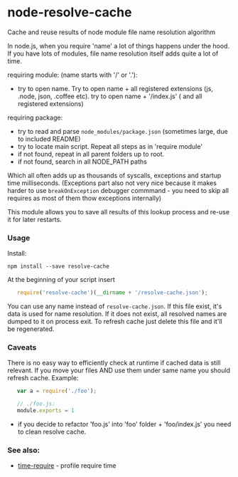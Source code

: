 node-resolve-cache
==================

Cache and reuse results of node module file name resolution algorithm

In node.js, when you require 'name' a lot of things happens under the hood.
If you have lots of modules, file name resolution itself adds quite a lot of time.

requiring module: (name starts with '/' or '.'):
  - try to open name. Try to open name + all registered extensions (js, .node, json, .coffee etc).
    try to open name + '/index.js' ( and all registered extensions)

requiring package:
  - try to read and parse `node_modules/package.json` (sometimes large, due to included README)
  - try to locate main script. Repeat all steps as in 'require module'
  - if not found, repeat in all parent folders up to root.
  - if not found, search in all NODE_PATH paths

Which all often adds up as thousands of syscalls, exceptions and startup time milliseconds. (Exceptions part also not very nice because it makes harder to use `breakOnException` debugger commmand - you need to skip all requires as most of them thow exceptions internally)

This module allows you to save all results of this lookup process and re-use it for later restarts.

### Usage

Install:

```
npm install --save resolve-cache
```

At the beginning of your script insert

```js
   require('resolve-cache')(__dirname + '/resolve-cache.json');
```

You can use any name instead of `resolve-cache.json`. If this file exist, it's data is used for name resolution. If it does not exist, all resolved names are dumped to it  on process exit. To refresh cache just delete this file and it'll be regenerated.

### Caveats

There is no easy way to efficiently check at runtime if cached data is still relevant. If you move your files AND use them under same name you should refresh cache. Example:

```js
   var a = require('./foo');

   // ./foo.js:
   module.exports = 1
```

- if you decide to refactor 'foo.js' into 'foo' folder + 'foo/index.js' you need to clean resolve cache.

### See also:
  - [time-require](https://github.com/jaguard/time-require) - profile require time
